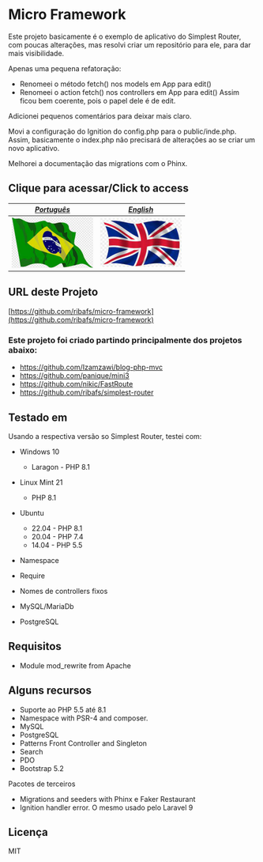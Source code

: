# Micro Framework

Este projeto basicamente é o exemplo de aplicativo do Simplest Router, com poucas alterações, mas resolvi criar um repositório para ele, para dar mais visibilidade.

Apenas uma pequena refatoração:

- Renomeei o método fetch() nos models em App para edit()
- Renomeei o action fetch() nos controllers em App para edit()
Assim ficou bem coerente, pois o papel dele é de edit.

Adicionei pequenos comentários para deixar mais claro.

Movi a configuração do Ignition do config.php para o public/inde.php. Assim, basicamente o index.php não precisará de alterações ao se criar um novo aplicativo.

Melhorei a documentação das migrations com o Phinx.


## Clique para acessar/Click to access

[*Português*](pt-BR) | [*English*](en-US)
----------- | ----------
<a href="pt"><img src="pt.png"> | <a href="en"><img src="en.png">

## URL deste Projeto

[https://github.com/ribafs/micro-framework](https://github.com/ribafs/micro-framework)


### Este projeto foi criado partindo principalmente dos projetos abaixo:

- https://github.com/Izamzawi/blog-php-mvc
- https://github.com/panique/mini3
- https://github.com/nikic/FastRoute
- https://github.com/ribafs/simplest-router


## Testado em

Usando a respectiva versão so Simplest Router, testei com:

- Windows 10
    - Laragon - PHP 8.1
- Linux Mint 21
    - PHP 8.1
- Ubuntu
    - 22.04 - PHP 8.1
    - 20.04 - PHP 7.4
    - 14.04 - PHP 5.5

- Namespace
- Require
- Nomes de controllers fixos

- MySQL/MariaDb
- PostgreSQL


## Requisitos

- Module mod_rewrite from Apache


## Alguns recursos

- Suporte ao PHP 5.5 até 8.1
- Namespace with PSR-4 and composer.
- MySQL
- PostgreSQL
- Patterns Front Controller and Singleton
- Search
- PDO
- Bootstrap 5.2

Pacotes de terceiros

- Migrations and seeders with Phinx e Faker Restaurant
- Ignition handler error. O mesmo usado pelo Laravel 9


## Licença

MIT

